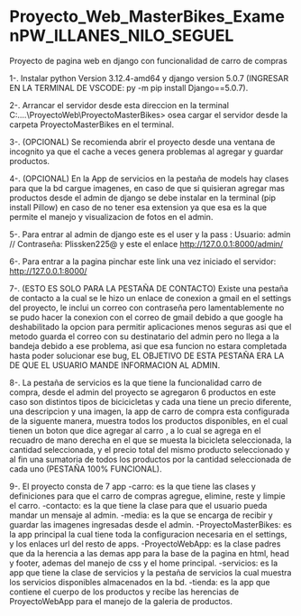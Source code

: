 # Proyecto_Web_MasterBikes_ExamenPW_ILLANES_NILO_SEGUEL
Proyecto de pagina web en django con funcionalidad de carro de compras

1-. Instalar python Version 3.12.4-amd64 y django version 5.0.7 (INGRESAR EN LA TERMINAL DE VSCODE: py -m pip install Django==5.0.7).

2-. Arrancar el servidor desde esta direccion en la terminal C:\..\..\ProyectoWeb\ProyectoMasterBikes> osea cargar el servidor desde la carpeta ProyectoMasterBikes en el terminal.

3-. (OPCIONAL) Se recomienda abrir el proyecto desde una ventana de incognito ya que el cache a veces genera problemas al agregar y guardar productos.

4-. (OPCIONAL) En la App de servicios en la pestaña de models hay clases para que la bd cargue imagenes, en caso de que si quisieran agregar mas productos desde el admin de django
    se debe instalar en la terminal (pip install Pillow) en caso de no tener esa extension ya que esa es la que permite el manejo y visualizacion de fotos en el admin.

5-. Para entrar al admin de django este es el user y la pass : Usuario: admin // Contraseña: Plissken225@  y este el enlace http://127.0.0.1:8000/admin/

6-. Para entrar a la pagina pinchar este link una vez iniciado el servidor: http://127.0.0.1:8000/

7-. (ESTO ES SOLO PARA LA PESTAÑA DE CONTACTO) Existe una pestaña de contacto a la cual se le hizo un enlace de conexion a gmail en el settings del proyecto, 
    le inclui un correo con contraseña pero lamentablemente no se pudo hacer la conexion con el correo de gmail debido a que google ha deshabilitado la opcion 
    para permitir aplicaciones menos seguras asi que el metodo guarda el correo con su destinatario del admin pero no llega a la bandeja debido a ese problema,
    asi que esa funcion no estara completada hasta poder solucionar ese bug, EL OBJETIVO DE ESTA PESTAÑA ERA LA DE QUE EL USUARIO MANDE INFORMACION AL ADMIN.

8-. La pestaña de servicios es la que tiene la funcionalidad carro de compra, desde el admin del proyecto se agregaron 6 productos en este caso son distintos tipos de bicicicletas
    y cada una tiene un precio diferente, una descripcion y una imagen, la app de carro de compra esta configurada de la siguente manera, muestra todos los productos disponibles,
    en el cual tienen un boton que dice agregar al carro , a lo cual se agrega en el recuadro de mano derecha en el que se muesta la bicicleta seleccionada, la cantidad seleccionada,
    y el precio total del mismo producto seleccionado y al fin una sumatoria de todos los productos por la cantidad seleccionada de cada uno (PESTAÑA 100% FUNCIONAL).

9-. El proyecto consta de 7 app 
        -carro: es la que tiene las clases y definiciones para que el carro de compras agregue, elimine, reste y limpie el carro.
        -contacto: es la que tiene la clase para que el usuario pueda mandar un mensaje al admin.
        -media: es la que se encarga de recibir y guardar las imagenes ingresadas desde el admin.
        -ProyectoMasterBikes: es la app principal la cual tiene toda la configuracion necesaria en el settings, y los enlaces url del resto de apps.
        -ProyectoWebApp: es la clase padres que da la herencia a las demas app para la base de la pagina en html, head y footer, ademas del manejo de css y el home principal.
        -servicios: es la app que tiene la clase de servicios y la pestaña de servicios la cual muestra los servicios disponibles almacenados en la bd.
        -tienda: es la app que contiene el cuerpo de los productos y recibe las herencias de ProyectoWebApp para el manejo de la galeria de productos.


